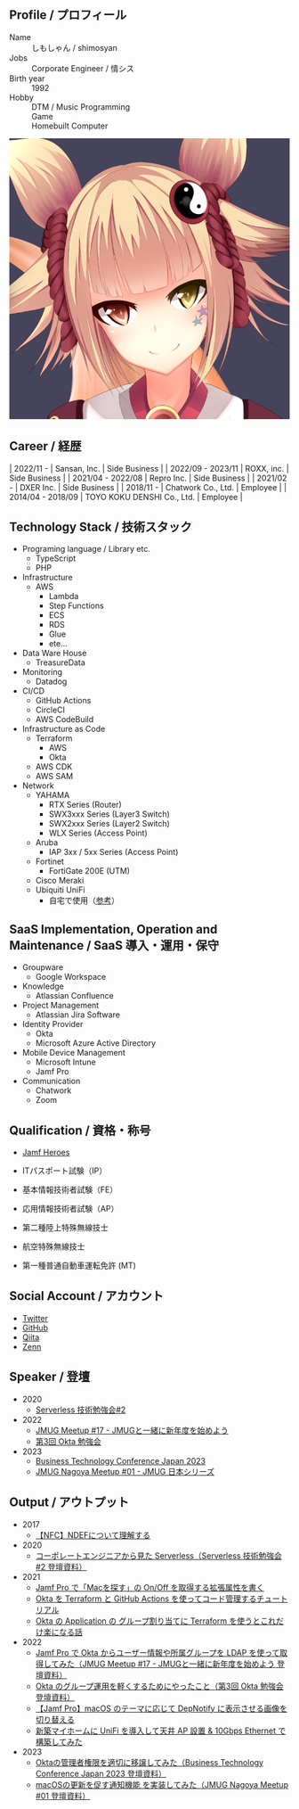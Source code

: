 <!-- markdownlint-disable MD033 MD041-->
<div id="parent-container">
  <div id="child1">
    <h2>Profile / プロフィール</h2>
    <dl>
      <dt>Name</dt>
      <dd>しもしゃん / shimosyan</dd>
      <dt>Jobs</dt>
      <dd>Corporate Engineer / 情シス</dd>
      <dt>Birth year</dt>
      <dd>1992</dd>
      <dt>Hobby</dt>
      <dd>DTM / Music Programming</dd>
      <dd>Game</dd>
      <dd>Homebuilt Computer</dd><!-- cspell: disable-line-->
    </dl>
  </div>
  <div id="child2">
    <img src="./avatar.png" alt="AvatarImage">
  </div>
</div>

## Career / 経歴

<!-- cspell: disable-->

| 2022/11 -         | Sansan, Inc.                 | Side Business |
| 2022/09 - 2023/11 | ROXX, inc.                   | Side Business |
| 2021/04 - 2022/08 | Repro Inc.                   | Side Business |
| 2021/02 -         | DXER Inc.                    | Side Business |
| 2018/11 -         | Chatwork Co., Ltd.           | Employee      |
| 2014/04 - 2018/09 | TOYO KOKU DENSHI Co., Ltd.   | Employee      |

## Technology Stack / 技術スタック

- Programing language / Library etc.
  - TypeScript
  - PHP
- Infrastructure
  - AWS
    - Lambda
    - Step Functions
    - ECS
    - RDS
    - Glue
    - ete...
- Data Ware House
  - TreasureData
- Monitoring
  - Datadog
- CI/CD
  - GitHub Actions
  - CircleCI
  - AWS CodeBuild
- Infrastructure as Code
  - Terraform
    - AWS
    - Okta
  - AWS CDK
  - AWS SAM
- Network
  - YAHAMA
    - RTX Series (Router)
    - SWX3xxx Series (Layer3 Switch)
    - SWX2xxx Series (Layer2 Switch)
    - WLX Series (Access Point)
  - Aruba
    - IAP 3xx / 5xx Series (Access Point)
  - Fortinet
    - FortiGate 200E (UTM)
  - Cisco Meraki
  - Ubiquiti UniFi
    - 自宅で使用（[参考](https://zenn.dev/shimosyan/articles/9ef381c96b79f7)）

## SaaS Implementation, Operation and Maintenance / SaaS 導入・運用・保守

- Groupware
  - Google Workspace
- Knowledge
  - Atlassian Confluence
- Project Management
  - Atlassian Jira Software
- Identity Provider
  - Okta
  - Microsoft Azure Active Directory
- Mobile Device Management
  - Microsoft Intune
  - Jamf Pro
- Communication
  - Chatwork
  - Zoom

## Qualification / 資格・称号

- [Jamf Heroes](https://heroes.jamf.com/profiles/48fe6d85-620a-4329-a7c0-4555db50aaf2)

- ITパスポート試験（IP）
- 基本情報技術者試験（FE）
- 応用情報技術者試験（AP）

- 第二種陸上特殊無線技士
- 航空特殊無線技士

- 第一種普通自動車運転免許 (MT)

## Social Account / アカウント

- [Twitter](https://twitter.com/shimosyan)
- [GitHub](https://github.com/shimosyan)
- [Qiita](https://qiita.com/shimosyan)
- [Zenn](https://zenn.dev/shimosyan)

## Speaker / 登壇

- 2020
  - [Serverless 技術勉強会#2](https://techplay.jp/event/764308)
- 2022
  - [JMUG Meetup #17 - JMUGと一緒に新年度を始めよう](https://eventregist.com/e/jmug0017)
  - [第3回 Okta 勉強会](https://okta.connpass.com/event/244426/)
- 2023
  - [Business Technology Conference Japan 2023](https://btcon.jp/)
  - [JMUG Nagoya Meetup #01 - JMUG 日本シリーズ](https://eventregist.com/e/jmug-nagoya0001)

## Output / アウトプット

- 2017
  - [【NFC】NDEFについて理解する](https://qiita.com/shimosyan/items/ed21fb6984240baa7397)
- 2020
  - [コーポレートエンジニアから見た Serverless（Serverless 技術勉強会#2 登壇資料）](https://speakerdeck.com/shimosyan/serverlessji-shu-mian-qiang-hui-number-2-chatworkdeng-tan-zi-liao)
- 2021
  - [Jamf Pro で「Macを探す」の On/Off を取得する拡張属性を書く](https://zenn.dev/shimosyan/articles/a2bcc5d09b4c18)
  - [Okta を Terraform と GitHub Actions を使ってコード管理するチュートリアル](https://zenn.dev/shimosyan/books/bb0ba712133779061804)
  - [Okta の Application の グループ割り当てに Terraform を使うとこれだけ楽になる話](https://zenn.dev/shimosyan/articles/fe952fe9a408cf)
- 2022
  - [Jamf Pro で Okta からユーザー情報や所属グループを LDAP を使って取得してみた（JMUG Meetup #17 - JMUGと一緒に新年度を始めよう 登壇資料）](https://speakerdeck.com/shimosyan/jamf-pro-de-okta-karayuzaqing-bao-yasuo-shu-gurupuwo-ldap-woshi-tutequ-de-sitemita)
  - [Okta のグループ運用を軽くするためにやったこと（第3回 Okta 勉強会 登壇資料）](https://speakerdeck.com/shimosyan/okta-falsegurupuyun-yong-wo-qing-kusurutameniyatutakoto)
  - [【Jamf Pro】macOS のテーマに応じて DepNotify に表示させる画像を切り替える](https://zenn.dev/shimosyan/articles/498a498f75d69f)
  - [新築マイホームに UniFi を導入して天井 AP 設置 & 10Gbps Ethernet で構築してみた](https://zenn.dev/shimosyan/articles/9ef381c96b79f7)
- 2023
  - [Oktaの管理者権限を適切に移譲してみた（Business Technology Conference Japan 2023 登壇資料）](https://speakerdeck.com/shimosyan/oktanoguan-li-zhe-quan-xian-woshi-qie-niyi-rang-sitemita)
  - [macOSの更新を促す通知機能 を実装してみた（JMUG Nagoya Meetup #01 登壇資料）](https://speakerdeck.com/shimosyan/macosnogeng-xin-wocu-sutong-zhi-ji-neng-woshi-zhuang-sitemita)
